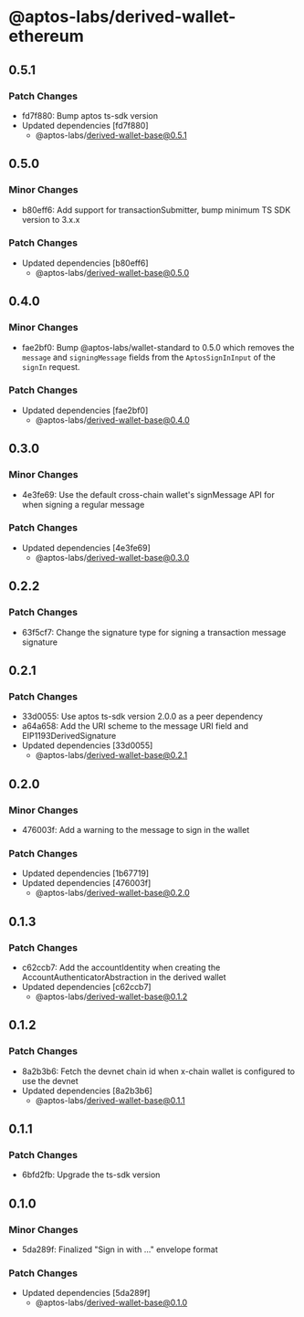 # @aptos-labs/derived-wallet-ethereum

## 0.5.1

### Patch Changes

- fd7f880: Bump aptos ts-sdk version
- Updated dependencies [fd7f880]
  - @aptos-labs/derived-wallet-base@0.5.1

## 0.5.0

### Minor Changes

- b80eff6: Add support for transactionSubmitter, bump minimum TS SDK version to 3.x.x

### Patch Changes

- Updated dependencies [b80eff6]
  - @aptos-labs/derived-wallet-base@0.5.0

## 0.4.0

### Minor Changes

- fae2bf0: Bump @aptos-labs/wallet-standard to 0.5.0 which removes the `message` and `signingMessage` fields from the `AptosSignInInput` of the `signIn` request.

### Patch Changes

- Updated dependencies [fae2bf0]
  - @aptos-labs/derived-wallet-base@0.4.0

## 0.3.0

### Minor Changes

- 4e3fe69: Use the default cross-chain wallet's signMessage API for when signing a regular message

### Patch Changes

- Updated dependencies [4e3fe69]
  - @aptos-labs/derived-wallet-base@0.3.0

## 0.2.2

### Patch Changes

- 63f5cf7: Change the signature type for signing a transaction message signature

## 0.2.1

### Patch Changes

- 33d0055: Use aptos ts-sdk version 2.0.0 as a peer dependency
- a64a658: Add the URI scheme to the message URI field and EIP1193DerivedSignature
- Updated dependencies [33d0055]
  - @aptos-labs/derived-wallet-base@0.2.1

## 0.2.0

### Minor Changes

- 476003f: Add a warning to the message to sign in the wallet

### Patch Changes

- Updated dependencies [1b67719]
- Updated dependencies [476003f]
  - @aptos-labs/derived-wallet-base@0.2.0

## 0.1.3

### Patch Changes

- c62ccb7: Add the accountIdentity when creating the AccountAuthenticatorAbstraction in the derived wallet
- Updated dependencies [c62ccb7]
  - @aptos-labs/derived-wallet-base@0.1.2

## 0.1.2

### Patch Changes

- 8a2b3b6: Fetch the devnet chain id when x-chain wallet is configured to use the devnet
- Updated dependencies [8a2b3b6]
  - @aptos-labs/derived-wallet-base@0.1.1

## 0.1.1

### Patch Changes

- 6bfd2fb: Upgrade the ts-sdk version

## 0.1.0

### Minor Changes

- 5da289f: Finalized "Sign in with ..." envelope format

### Patch Changes

- Updated dependencies [5da289f]
  - @aptos-labs/derived-wallet-base@0.1.0
